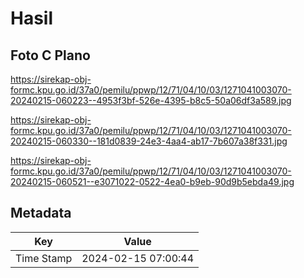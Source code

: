 # Hasil

## Foto C Plano

https://sirekap-obj-formc.kpu.go.id/37a0/pemilu/ppwp/12/71/04/10/03/1271041003070-20240215-060223--4953f3bf-526e-4395-b8c5-50a06df3a589.jpg

https://sirekap-obj-formc.kpu.go.id/37a0/pemilu/ppwp/12/71/04/10/03/1271041003070-20240215-060330--181d0839-24e3-4aa4-ab17-7b607a38f331.jpg

https://sirekap-obj-formc.kpu.go.id/37a0/pemilu/ppwp/12/71/04/10/03/1271041003070-20240215-060521--e3071022-0522-4ea0-b9eb-90d9b5ebda49.jpg


## Metadata

| Key        | Value               |
| ---------- | ------------------- |
| Time Stamp | 2024-02-15 07:00:44 |



